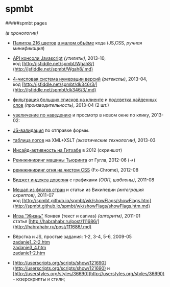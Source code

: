 spmbt
=====

#####spmbt pages

*(в хронологии)*

* [Палитра 216 цветов](http://jsfiddle.net/spmbt/6943a/) [в малом объёме](http://spmbt.github.io/spmbt/colorPickerMin.htm ) кода (JS,CSS, *ручная минификация*)

* [API консоли Javascript](http://habrahabr.ru/post/198372/) *(утилиты)*, 2013-10,<br>
 код [http://jsfiddle.net/spmbt/Wgah8/](http://jsfiddle.net/spmbt/Wgah8/.md)

* [4-числовая система нумерации версий](http://habrahabr.ru/post/175187/) *(регекспы)*, 2013-04,<br>
код [http://jsfiddle.net/spmbt/dk346/3/](http://jsfiddle.net/spmbt/dk346/3/.md)

* [фильтрация больших списков на клиенте](http://spmbt.github.io/spmbt/wk/test1-20130517.htm) и [подсветка найденных слов](http://spmbt.github.io/spmbt/wk/test2-20130517.htm) *(производительность)*, 2013-04 (2 шт.)

* [увеличение по наведению](http://jsfiddle.net/spmbt/ySjmY/1/) и просмотр в новом окне по клику, 2013-02: 
* [JS-валидация](http://jsfiddle.net/spmbt/Z3Hy4/) по отправке формы.

* [таблица логов](http://spmbt.github.io/spmbt/wk/37.20.115.43.xml) на XML+XSLT *(экзотические технологии)*, 2013-03

* [Инсайд-активность на Гитхабе](http://img221.imageshack.us/img221/800/githubactivity.png) в 2012 (скриншот)

* [Реинжиниринг машины Тьюринга](http://habrahabr.ru/post/146444/) от Гугла, 2012-06 (->)
* [реинжиниринг огня на чистом CSS](http://habrahabr.ru/post/149392/) (Fx-Chrome), 2012-08 

* [Виджет индекса доверия](http://spmbt.github.io/spmbt/wk/widgetFomIndexes.htm) с графиками *(ООП, шаблоны)*, 2011-08

* [Мешап из флагов стран](http://habrahabr.ru/post/123804/) и статьи из Википедии *(интеграция скриптов)*, 2011-07<br>
код [http://spmbt.github.io/spmbt/wk/showFlags/showFlags.htm](http://spmbt.github.io/spmbt/wk/showFlags/showFlags.htm.md)

* [Игра "Жизнь"](http://spmbt.github.io/spmbt/lifeConway.htm) Конвея (текст и canvas) *(алгоритм)*, 2011-01 <br>
статья [http://habrahabr.ru/post/111686/](http://habrahabr.ru/post/111686/.md)

* Вёрстка и JS, простые задания: 1-2, 3-4, 5-6, 2009-05<br>
[zadanie1_2-2.htm](http://spmbt.github.io/spmbt/wk/zadanie1_2-2.htm.md)<br>
[zadanie3_4.htm](http://spmbt.github.io/spmbt/wk/zadanie3_4.htm.md)<br>
[zadanie1-2.htm](http://spmbt.github.io/spmbt/wk/zadanie1-2.htm.md)

* [http://userscripts.org/scripts/show/121690](http://userscripts.org/scripts/show/121690) и [http://userstyles.org/styles/36690](http://userstyles.org/styles/36690) - юзерскрипты и стили;